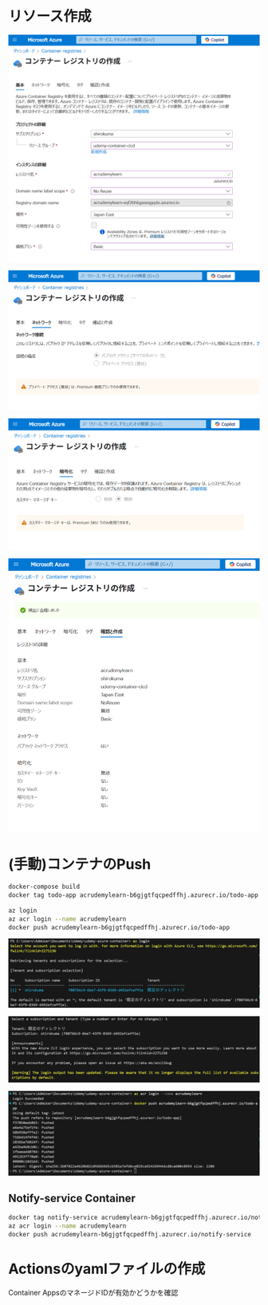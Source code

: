 # リソース作成

![alt text](image.png)

![alt text](image-1.png)

![alt text](image-2.png)

![alt text](image-3.png)

# (手動)コンテナのPush

```bash
docker-compose build
docker tag todo-app acrudemylearn-b6gjgtfqcpedffhj.azurecr.io/todo-app
```

```bash
az login
az acr login --name acrudemylearn
docker push acrudemylearn-b6gjgtfqcpedffhj.azurecr.io/todo-app
```

![alt text](image-4.png)

![alt text](image-5.png)

![alt text](image-6.png)

## Notify-service Container

```bash
docker tag notify-service acrudemylearn-b6gjgtfqcpedffhj.azurecr.io/notify-service
az acr login --name acrudemylearn
docker push acrudemylearn-b6gjgtfqcpedffhj.azurecr.io/notify-service
```

# Actionsのyamlファイルの作成

Container AppsのマネージドIDが有効かどうかを確認

```yaml